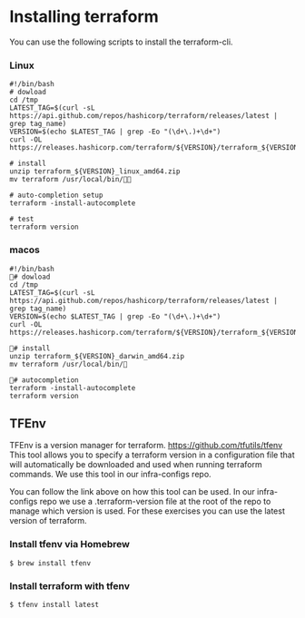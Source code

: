 # Installing terraform

You can use the following scripts to install the terraform-cli.

### Linux

```
#!/bin/bash
# dowload
cd /tmp
LATEST_TAG=$(curl -sL https://api.github.com/repos/hashicorp/terraform/releases/latest | grep tag_name)
VERSION=$(echo $LATEST_TAG | grep -Eo "(\d+\.)+\d+")
curl -OL https://releases.hashicorp.com/terraform/${VERSION}/terraform_${VERSION}_linux_amd64.zip

# install
unzip terraform_${VERSION}_linux_amd64.zip
mv terraform /usr/local/bin/

# auto-completion setup
terraform -install-autocomplete

# test
terraform version
```

### macos

```
#!/bin/bash
# dowload
cd /tmp
LATEST_TAG=$(curl -sL https://api.github.com/repos/hashicorp/terraform/releases/latest | grep tag_name)
VERSION=$(echo $LATEST_TAG | grep -Eo "(\d+\.)+\d+")
curl -OL https://releases.hashicorp.com/terraform/${VERSION}/terraform_${VERSION}_darwin_amd64.zip

# install
unzip terraform_${VERSION}_darwin_amd64.zip
mv terraform /usr/local/bin/

# autocompletion
terraform -install-autocomplete
terraform version

```

## TFEnv

TFEnv is a version manager for terraform.  https://github.com/tfutils/tfenv
This tool allows you to specify a terraform version in a configuration file that will automatically be downloaded and used when running terraform commands.
We use this tool in our infra-configs repo.

You can follow the link above on how this tool can be used.  In our infra-configs repo we use a .terraform-version file at the root of the repo to manage which version is used.  For these exercises you can use the latest version of terraform.

### Install tfenv via Homebrew

```$ brew install tfenv```

### Install terraform with tfenv
```$ tfenv install latest```
